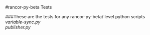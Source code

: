 #rancor-py-beta Tests

###These are the tests for any rancor-py-beta/ level python scripts
*variable-sync.py*  
*publisher.py*